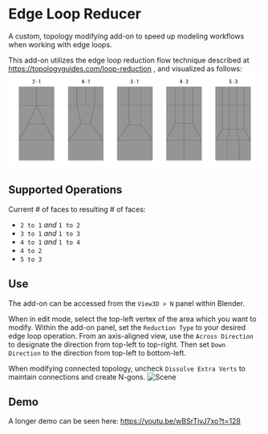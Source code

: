 # Edge Loop Reducer

A custom, topology modifying add-on to speed up modeling workflows when working with edge loops.

This add-on utilizes the edge loop reduction flow technique described at https://topologyguides.com/loop-reduction
, and visualized as follows:
![Scene](https://github.com/bbartschi14/edge-loop-reducer/blob/main/topologyguide.png)

## Supported Operations
Current # of faces to resulting # of faces:
- `2 to 1` *and* `1 to 2`
- `3 to 1` *and* `1 to 3`
- `4 to 1` *and* `1 to 4`
- `4 to 2`
- `5 to 3`

## Use
The add-on can be accessed from the `View3D > N` panel within Blender.

When in edit mode, select the top-left vertex of the area which you want to modify. Within the add-on panel, set the `Reduction Type` to your desired edge loop operation. From an axis-aligned view, use the `Across Direction` to designate the direction from top-left to top-right. Then set `Down Direction` to the direction from top-left to bottom-left.

When modifying connected topology, uncheck `Dissolve Extra Verts` to maintain connections and create N-gons.
![Scene](https://github.com/bbartschi14/edge-loop-reducer/blob/main/smallgif.gif)

## Demo
A longer demo can be seen here: https://youtu.be/wBSrTivJ7xo?t=128
